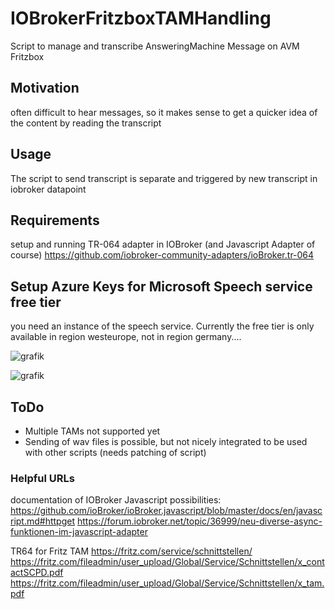 # IOBrokerFritzboxTAMHandling
Script to manage and transcribe AnsweringMachine Message on AVM Fritzbox

## Motivation

often difficult to hear messages, so it makes sense to get a quicker idea of the content by reading the transcript

## Usage
The script to send transcript is separate and triggered by new transcript in iobroker datapoint

## Requirements
setup and running TR-064 adapter in IOBroker (and Javascript Adapter of course)
https://github.com/iobroker-community-adapters/ioBroker.tr-064

## Setup Azure Keys for Microsoft Speech service free tier

you need an instance of the speech service. Currently the free tier is only available in region westeurope, not in region germany....

![grafik](https://github.com/user-attachments/assets/52b479be-0c2e-423d-b68f-a914162497a0)


![grafik](https://github.com/user-attachments/assets/84c357be-1cea-438c-bd23-7fd8e37a9cab)



## ToDo
- Multiple TAMs not supported yet
- Sending of wav files is possible, but not nicely integrated to be used with other scripts (needs patching of script)


### Helpful URLs

documentation of IOBroker Javascript possibilities:
https://github.com/ioBroker/ioBroker.javascript/blob/master/docs/en/javascript.md#httpget
https://forum.iobroker.net/topic/36999/neu-diverse-async-funktionen-im-javascript-adapter

TR64 for Fritz TAM
https://fritz.com/service/schnittstellen/
https://fritz.com/fileadmin/user_upload/Global/Service/Schnittstellen/x_contactSCPD.pdf    
https://fritz.com/fileadmin/user_upload/Global/Service/Schnittstellen/x_tam.pdf

